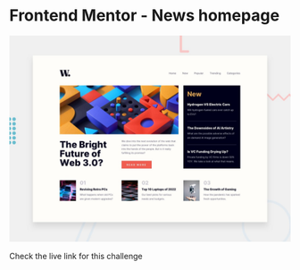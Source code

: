 # Frontend Mentor - News homepage

![Design preview for the News homepage coding challenge](./design/desktop-preview.jpg)

Check the live link for this challenge